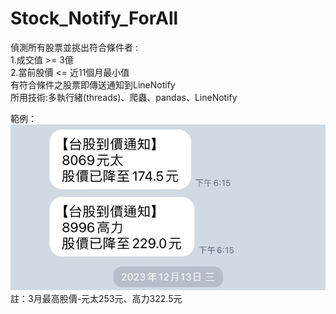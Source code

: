 # Stock_Notify_ForAll
偵測所有股票並挑出符合條件者 :\
1.成交值 >= 3億\
2.當前股價 <= 近11個月最小值\
有符合條件之股票即傳送通知到LineNotify\
所用技術:多執行緒(threads)、爬蟲、pandas、LineNotify

範例：
![](img/IMG_9204.jpeg)
註：3月最高股價-元太253元、高力322.5元
